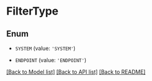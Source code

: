 # FilterType


## Enum

* `SYSTEM` (value: `'SYSTEM'`)

* `ENDPOINT` (value: `'ENDPOINT'`)

[[Back to Model list]](../README.md#documentation-for-models) [[Back to API list]](../README.md#documentation-for-api-endpoints) [[Back to README]](../README.md)


